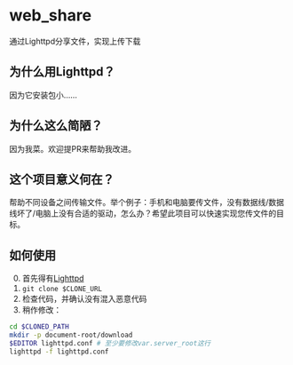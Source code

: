 # web_share
通过Lighttpd分享文件，实现上传下载

## 为什么用Lighttpd？
因为它安装包小……

## 为什么这么简陋？
因为我菜。欢迎提PR来帮助我改进。

## 这个项目意义何在？
帮助不同设备之间传输文件。举个例子：手机和电脑要传文件，没有数据线/数据线坏了/电脑上没有合适的驱动，怎么办？希望此项目可以快速实现您传文件的目标。

## 如何使用
0. 首先得有[Lighttpd](https://www.lighttpd.net)
1. ```git clone $CLONE_URL```
2. 检查代码，并确认没有混入恶意代码
3. 稍作修改：
```bash
cd $CLONED_PATH
mkdir -p document-root/download
$EDITOR lighttpd.conf # 至少要修改var.server_root这行
lighttpd -f lighttpd.conf
```
